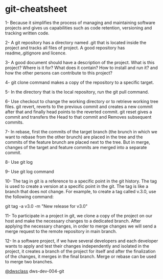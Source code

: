 # git-cheatsheet
1- Because it simplifies the process of managing and maintaining software projects and gives us capabilities such as code retention, versioning and tracking written code.

2- A git repository has a directory named .git that is located inside the project and tracks all files of project. A good repository has readme,.gitignore and licence.

3- A good document should have a description of the project. What is this project? Where is it for? What does it contain? How to install and run it? and how the other persons can contribute to this project?

4- git clone command makes a copy of the repository to a specific target.

5- In the directory that is the local repository, run the git pull command.

6- Use checkout to change the working directory or to retrieve working tree files. 
git revert, reverts to the previous commit and creates a new commit after that and finally head points to the reverted commit. git reset gives a commit and transfers the Head to that commit and Removes subsequent commits.

7- In rebase, first the commits of the target branch (the brunch in which we want to rebase from the other brunch) are placed in the tree and the commits of the feature brunch are placed next to the tree. But in merge, changes of the target and feature commits are merged into a separate commit.

8- Use git log

9- Use git log <filename> command
  
10- The tag in git is a reference to a specific point in the git history. The tag is used to create a version at a specific point in the git. The tag is like a branch that does not change. For example, to create a tag called v.3.0, use the following command: 
  
  git tag -a v3.0 -m "New release for v3.0"
  
11- To participate in a project in git, we clone a copy of the project on our host and make the necessary changes to a dedicated branch. After applying the necessary changes, in order to merge changes we will send a merge request to the remote repository in main branch.
  
12- In a software project, if we have several developers and each developer wants to apply and test their changes independently and isolated in the project, it creates a branch of the project for itself and after the finalization of the changes, it merges in the final branch. Merge or rebase can be used to merge two branches.

[@dwsclass](https://github.com/dwsclass) dws-dev-004-git
